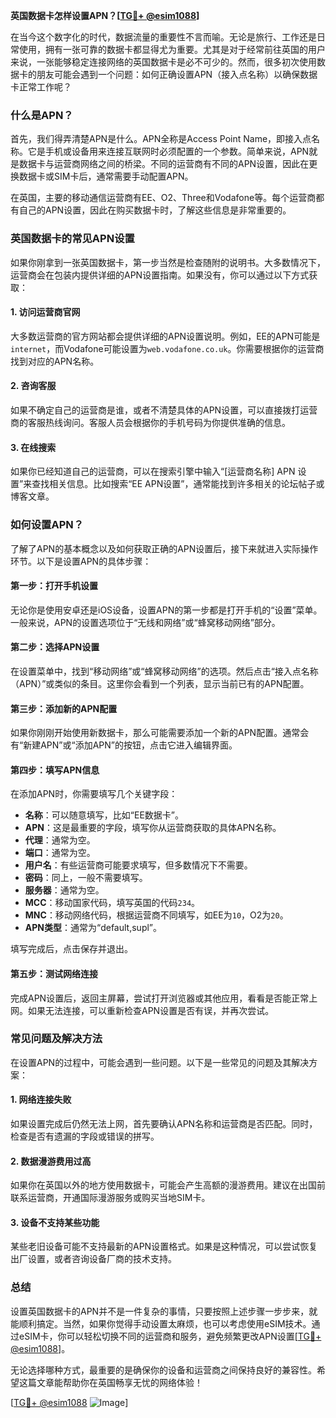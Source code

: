 **英国数据卡怎样设置APN？[[TG💪+ @esim1088](https://t.me/s/esim1088)]**

在当今这个数字化的时代，数据流量的重要性不言而喻。无论是旅行、工作还是日常使用，拥有一张可靠的数据卡都显得尤为重要。尤其是对于经常前往英国的用户来说，一张能够稳定连接网络的英国数据卡是必不可少的。然而，很多初次使用数据卡的朋友可能会遇到一个问题：如何正确设置APN（接入点名称）以确保数据卡正常工作呢？

### 什么是APN？

首先，我们得弄清楚APN是什么。APN全称是Access Point Name，即接入点名称。它是手机或设备用来连接互联网时必须配置的一个参数。简单来说，APN就是数据卡与运营商网络之间的桥梁。不同的运营商有不同的APN设置，因此在更换数据卡或SIM卡后，通常需要手动配置APN。

在英国，主要的移动通信运营商有EE、O2、Three和Vodafone等。每个运营商都有自己的APN设置，因此在购买数据卡时，了解这些信息是非常重要的。

### 英国数据卡的常见APN设置

如果你刚拿到一张英国数据卡，第一步当然是检查随附的说明书。大多数情况下，运营商会在包装内提供详细的APN设置指南。如果没有，你可以通过以下方式获取：

#### 1. 访问运营商官网
大多数运营商的官方网站都会提供详细的APN设置说明。例如，EE的APN可能是`internet`，而Vodafone可能设置为`web.vodafone.co.uk`。你需要根据你的运营商找到对应的APN名称。

#### 2. 咨询客服
如果不确定自己的运营商是谁，或者不清楚具体的APN设置，可以直接拨打运营商的客服热线询问。客服人员会根据你的手机号码为你提供准确的信息。

#### 3. 在线搜索
如果你已经知道自己的运营商，可以在搜索引擎中输入“[运营商名称] APN 设置”来查找相关信息。比如搜索“EE APN设置”，通常能找到许多相关的论坛帖子或博客文章。

### 如何设置APN？

了解了APN的基本概念以及如何获取正确的APN设置后，接下来就进入实际操作环节。以下是设置APN的具体步骤：

#### 第一步：打开手机设置
无论你是使用安卓还是iOS设备，设置APN的第一步都是打开手机的“设置”菜单。一般来说，APN的设置选项位于“无线和网络”或“蜂窝移动网络”部分。

#### 第二步：选择APN设置
在设置菜单中，找到“移动网络”或“蜂窝移动网络”的选项。然后点击“接入点名称（APN）”或类似的条目。这里你会看到一个列表，显示当前已有的APN配置。

#### 第三步：添加新的APN配置
如果你刚刚开始使用新数据卡，那么可能需要添加一个新的APN配置。通常会有“新建APN”或“添加APN”的按钮，点击它进入编辑界面。

#### 第四步：填写APN信息
在添加APN时，你需要填写几个关键字段：
- **名称**：可以随意填写，比如“EE数据卡”。
- **APN**：这是最重要的字段，填写你从运营商获取的具体APN名称。
- **代理**：通常为空。
- **端口**：通常为空。
- **用户名**：有些运营商可能要求填写，但多数情况下不需要。
- **密码**：同上，一般不需要填写。
- **服务器**：通常为空。
- **MCC**：移动国家代码，填写英国的代码`234`。
- **MNC**：移动网络代码，根据运营商不同填写，如EE为`10`，O2为`20`。
- **APN类型**：通常为“default,supl”。

填写完成后，点击保存并退出。

#### 第五步：测试网络连接
完成APN设置后，返回主屏幕，尝试打开浏览器或其他应用，看看是否能正常上网。如果无法连接，可以重新检查APN设置是否有误，并再次尝试。

### 常见问题及解决方法

在设置APN的过程中，可能会遇到一些问题。以下是一些常见的问题及其解决方案：

#### 1. 网络连接失败
如果设置完成后仍然无法上网，首先要确认APN名称和运营商是否匹配。同时，检查是否有遗漏的字段或错误的拼写。

#### 2. 数据漫游费用过高
如果你在英国以外的地方使用数据卡，可能会产生高额的漫游费用。建议在出国前联系运营商，开通国际漫游服务或购买当地SIM卡。

#### 3. 设备不支持某些功能
某些老旧设备可能不支持最新的APN设置格式。如果是这种情况，可以尝试恢复出厂设置，或者咨询设备厂商的技术支持。

### 总结

设置英国数据卡的APN并不是一件复杂的事情，只要按照上述步骤一步步来，就能顺利搞定。当然，如果你觉得手动设置太麻烦，也可以考虑使用eSIM技术。通过eSIM卡，你可以轻松切换不同的运营商和服务，避免频繁更改APN设置[[TG💪+ @esim1088](https://t.me/s/esim1088)]。

无论选择哪种方式，最重要的是确保你的设备和运营商之间保持良好的兼容性。希望这篇文章能帮助你在英国畅享无忧的网络体验！

[[TG💪+ @esim1088](https://t.me/s/esim1088) ![Image](https://i.postimg.cc/4NQfJmqS/Snipaste-2025-05-13-00-14-12.png)]